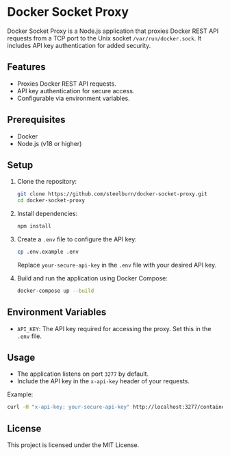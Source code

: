 # Docker Socket Proxy

Docker Socket Proxy is a Node.js application that proxies Docker REST API requests from a TCP port to the Unix socket `/var/run/docker.sock`. It includes API key authentication for added security.

## Features
- Proxies Docker REST API requests.
- API key authentication for secure access.
- Configurable via environment variables.

## Prerequisites
- Docker
- Node.js (v18 or higher)

## Setup

1. Clone the repository:
   ```bash
   git clone https://github.com/steelburn/docker-socket-proxy.git
   cd docker-socket-proxy
   ```

2. Install dependencies:
   ```bash
   npm install
   ```

3. Create a `.env` file to configure the API key:
   ```bash
   cp .env.example .env
   ```
   Replace `your-secure-api-key` in the `.env` file with your desired API key.

4. Build and run the application using Docker Compose:
   ```bash
   docker-compose up --build
   ```

## Environment Variables
- `API_KEY`: The API key required for accessing the proxy. Set this in the `.env` file.

## Usage
- The application listens on port `3277` by default.
- Include the API key in the `x-api-key` header of your requests.

Example:
```bash
curl -H "x-api-key: your-secure-api-key" http://localhost:3277/containers/json
```

## License
This project is licensed under the MIT License.